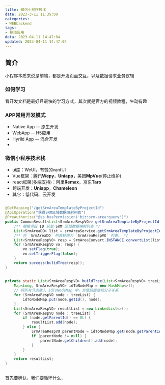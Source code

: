 ```yaml
---
title: 微信小程序技术
date: 2023-3-11 11:39:00
categories: 
- WEBbackend
tags: 
- 移动应用
data: 2023-04-11 14:47:04
updated: 2023-04-11 14:47:04
---
```



## 简介
小程序本质来说是前端，都是开发页面交互，以及数据请求业务逻辑

### 如何学习
看开发文档是最好且最快的学习方式，其次就是官方的视频教程，生动有趣

### APP常用开发模式
* Native App -- 原生开发
* WebApp -- H5应用
* Hyriid App -- 混合开发
* 

### 微信小程序技术栈
* ui库：WeUI，有赞的vantUI
* Vue框架：腾讯**Wepy**，**Uniapp**，美团**MpVue**(停止维护)
* react框架(多端支持)：阿里**Remax**，京东**Taro**
* 跨端开发：**Uniapp**，**Chameleon**
* 其它：低代码、云开发



```java

@GetMapping("/getSrmAreaTemplateByProjectId")  
@ApiOperation("获得SRM区域数据映射列表")  
@PreAuthorize("@ss.hasPermission('biz:srm-area:query')")  
public CommonResult<List<SrmAreaRespVO>> getSrmAreaTemplateByProjectId(@RequestParam("projectId") Long projectId) {
	/** 根据项目 ID 获取 SRM 区域数据映射列表 */
    List<SrmAreaDO> list = srmAreaService.getSrmAreaTemplateByProjectId(projectId);  
    /** 将 `SrmAreaDO` 列表转换为 `SrmAreaRespVO` 列表。 */
    List<SrmAreaRespVO> resp = SrmAreaConvert.INSTANCE.convertList(list);  
    for (SrmAreaRespVO vo: resp) {  
        vo.setFlag(true);  
        vo.setTriggerFlag(false);  
    }  
    return success(bulidTree(resp));  
}  
  
  
private static List<SrmAreaRespVO> buildTree(List<SrmAreaRespVO> treeList) {
    Map<Long, SrmAreaRespVO> idToNodeMap = new HashMap<>();
    // 将所有节点放入 idToNodeMap 中，方便后面查找父子关系
    for (SrmAreaRespVO node : treeList) {
        idToNodeMap.put(node.getId(), node);
    }
    List<SrmAreaRespVO> resultList = new LinkedList<>();
    for (SrmAreaRespVO node : treeList) {
        if (node.getParentId() == 0L) {
            resultList.add(node);
        } else {
            SrmAreaRespVO parentNode = idToNodeMap.get(node.getParentId());
            if (parentNode != null) {
                parentNode.getChildren().add(node);
            }
        }
    }
    return resultList;
}



```


首先要确认，我们要循环什么，